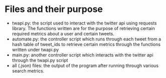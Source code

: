# Files and their purpose

 * twapi.py: the script used to interact with the twitter api using requests library. The functions written are for the purpose of retrieving certain required metrics about a user and certain tweets.
 * automate.py: the controller script which runs through each tweet from a hash table of tweet_ids to retrieve certain metrics through the functions written under twapi.py
 * main.py: another controller script which interacts with the twitter api through the twapi.py script
 * all (.json) files: the output of the program after running through various search metrics.
   
